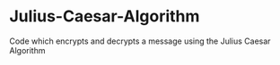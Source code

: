 # Julius-Caesar-Algorithm
Code which encrypts and decrypts a message using the Julius Caesar Algorithm
